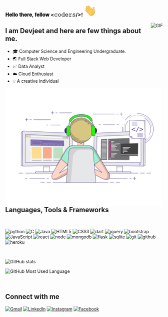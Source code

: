 ### 𝐇𝐞𝐥𝐥𝐨 𝐭𝐡𝐞𝐫𝐞, 𝐟𝐞𝐥𝐥𝐨𝐰 <𝚌𝚘𝚍𝚎𝚛𝚜/>! <img src="https://github.com/ABSphreak/ABSphreak/blob/master/gifs/Hi.gif" width="40px">
<img align="right" alt="GIF" height="160px" src="https://media.giphy.com/media/du3J3cXyzhj75IOgvA/giphy.gif" />

## I am Devjeet and here are few things about me.

- 🎓 Computer Science and Engineering Undergraduate.
- 🌏 Full Stack Web Developer
- 📈 Data Analyst
- ☁️ Cloud Enthusiast
- 💡 A creative individual

<img align="left" alt="GIF" src="https://raw.githubusercontent.com/devSouvik/devSouvik/master/gif3.gif" width="500"/>

<br><br>
## Languages, Tools & Frameworks
<br>

![python](https://img.shields.io/badge/-python-grey?style=for-the-badge&logo=python&logoColor=white&labelColor=yellow)
![C](https://img.shields.io/badge/-c-grey?style=for-the-badge&logo=c&logoColor=white&labelColor=blue)
![Java](https://img.shields.io/badge/-java-grey?style=for-the-badge&logo=java&logoColor=white&labelColor=red)
![HTML5](https://img.shields.io/badge/html%205-grey?style=for-the-badge&logo=html5&logoColor=white&labelColor=orange)
![CSS3](https://img.shields.io/badge/css%203-grey?style=for-the-badge&logo=css3&logoColor=white&labelColor=skyblue)
![dart](https://img.shields.io/badge/-dart-grey?style=for-the-badge&logo=dart&logoColor=white&labelColor=3457D5)
![jquery](https://img.shields.io/badge/-jquery-grey?style=for-the-badge&logo=jquery&logoColor=white&labelColor=blue)
![bootstrap](https://img.shields.io/badge/-bootstrap-grey?style=for-the-badge&logo=bootstrap&logoColor=white&labelColor=8E2DE2)
![JavaScript](https://img.shields.io/badge/-JavaScript-grey?style=for-the-badge&logo=javascript&logoColor=white&labelColor=yellow)
![react](https://img.shields.io/badge/-react-grey?style=for-the-badge&logo=react&logoColor=white&labelColor=blue)
![node](https://img.shields.io/badge/-node-grey?style=for-the-badge&logo=node.js&logoColor=white&labelColor=green)
![mongodb](https://img.shields.io/badge/-mongodb-grey?style=for-the-badge&logo=mongodb&logoColor=white&labelColor=darkgreen)
![flask](https://img.shields.io/badge/-flask-grey?style=for-the-badge&logo=flask&logoColor=white&labelColor=696969)
![sqlite](https://img.shields.io/badge/-sqlite-grey?style=for-the-badge&logo=sqlite&logoColor=white&labelColor=lightblue)
![git](https://img.shields.io/badge/-git-grey?style=for-the-badge&logo=git&logoColor=white&labelColor=orange)
![github](https://img.shields.io/badge/-github-grey?style=for-the-badge&logo=github&logoColor=white&labelColor=black)
![heroku](https://img.shields.io/badge/-heroku-grey?style=for-the-badge&logo=heroku&logoColor=white&labelColor=8E2DE2)

<br>

![GitHub stats](https://github-readme-stats.vercel.app/api?username=devjeetroy98&show_icons=true&hide_border=true)

![GitHub Most Used Language](https://github-readme-stats.vercel.app/api/top-langs/?username=devjeetroy98&theme=normal&hide=glsl&show_icons=true&hide_border=true)

<br>
<h2>Connect with me</h2>

[![Gmail](https://img.shields.io/badge/-GMAIL-D14836?style=for-the-badge&logo=gmail&logoColor=white)](mailto:devjeetroy.dr@gmail.com)
[![LinkedIn](https://img.shields.io/badge/-LINKEDIN-007FFF?style=for-the-badge&logo=linkedin&logoColor=white)](https://www.linkedin.com/in/devjeetroy98/)
[![Instagram](https://img.shields.io/badge/-INSTAGRAM-ff90d8?style=for-the-badge&logo=instagram&logoColor=white)](https://www.instagram.com/incredible_drona/)
[![Facebook](https://img.shields.io/badge/-FACEBOOK-3457D5?style=for-the-badge&logo=facebook&logoColor=white)](https://www.facebook.com/devjeet.roy.9699)




